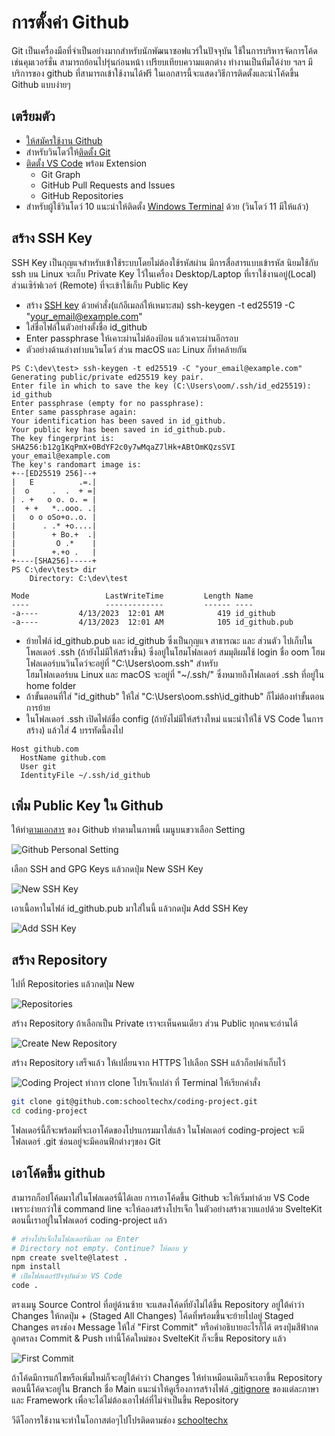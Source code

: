 # การตั้งค่า Github
Git เป็นเครื่องมือที่จำเป็นอย่างมากสำหรับนักพัฒนาซอฟแวร์ในปัจจุบัน ใช้ในการบริหารจัดการโค้ด เช่นคุมเวอร์ชั่น สามารถย้อนไปรุ่นก่อนหน้า เปรียบเทียบความแตกต่าง ทำงานเป็นทีมได้ง่าย ฯลฯ มีบริการของ
github ที่สามารถเข้าใช้งานได้ฟรี ในเอกสารนี้จะแสดงวิธีการติดตั้งและนำโค้ดขึ้น Github แบบง่ายๆ 

## เตรียมตัว
- [ให้สมัครใช้งาน Github](https://github.com/)
- สำหรับวินโดว์ให้[ติดตั้ง Git](https://github.com/git-guides/install-git)
- [ติดตั้ง VS Code](https://code.visualstudio.com/download) พร้อม Extension
  - Git Graph
  - GitHub Pull Requests and Issues
  - GitHub Repositories
- สำหรับผู้ใช้วินโดว์ 10 แนะนำให้ติดตั้ง [Windows Terminal](https://github.com/microsoft/terminal/releases) ด้วย (วินโดว์ 11 มีให้แล้ว)

## สร้าง SSH Key
SSH Key เป็นกุญแจสำหรับเข้าใช้ระบบโดยไม่ต้องใช้รหัสผ่าน มีการสื่อสารแบบเข้ารหัส นิยมใช้กับ ssh บน Linux จะเก็บ Private Key 
ไว้ในเครื่อง Desktop/Laptop ที่เราใช้งานอยู่(Local)
ส่วนเซิร์ฟเวอร์ (Remote) ที่จะเข้าใช้เก็บ Public Key
- สร้าง [SSH key](https://docs.github.com/en/authentication/connecting-to-github-with-ssh/generating-a-new-ssh-key-and-adding-it-to-the-ssh-agent) 
 ด้วยคำสั่ง(แก้อีเมลล์ให้เหมาะสม) ssh-keygen -t ed25519 -C "your_email@example.com"
- ใส่ชื่อไฟล์ในตัวอย่างตั้งชื่อ id_github
- Enter passphrase ให้เคาะผ่านไม่ต้องป้อน แล้วเคาะผ่านอีกรอบ
- ตัวอย่างด้านล่างทำบนวินโดว์ ส่วน macOS และ Linux ก็ทำคล้ายกัน
``` 
PS C:\dev\test> ssh-keygen -t ed25519 -C "your_email@example.com"
Generating public/private ed25519 key pair.
Enter file in which to save the key (C:\Users\oom/.ssh/id_ed25519): id_github
Enter passphrase (empty for no passphrase):
Enter same passphrase again:
Your identification has been saved in id_github.
Your public key has been saved in id_github.pub.
The key fingerprint is:
SHA256:b12g1KqPmX+0BdYF2c0y7wMqaZ7lHk+ABtOmKQzsSVI your_email@example.com
The key's randomart image is:
+--[ED25519 256]--+
|   E          .=.|
|  o     .  .  + =|
| . +   o o. o. = |
|  + +   *..ooo. .|
|   o o oSo+o..o. |
|      . .* +o....|
|        + Bo.+  .|
|         O .*    |
|        +.+o .   |
+----[SHA256]-----+
PS C:\dev\test> dir
    Directory: C:\dev\test

Mode                 LastWriteTime         Length Name
----                 -------------         ------ ----
-a----         4/13/2023  12:01 AM            419 id_github
-a----         4/13/2023  12:01 AM            105 id_github.pub
```
- ย้ายไฟล์ id_github.pub  และ id_github  ซึ่งเป็นกุญแจ สาธารณะ และ ส่วนตัว 
ไปเก็บในโพลเดอร์ .ssh (ถ้ายังไม่มีให้สร้างขึ้น) ซึ่งอยู่ในโฮมโฟลเดอร์ สมมุติผมใช้ login ชื่อ oom 
โฮมโฟลเดอร์บนวินโดว์จะอยู่ที่ "C:\Users\oom\.ssh" สำหรับ  
โฮมโฟลเดอร์บน Linux และ macOS จะอยู่ที่ "~/.ssh/" ซึ่งหมายถึงโฟลเดอร์ .ssh ที่อยู่ใน home folder
- ถ้าขั้นตอนที่ใส่ "id_github" ให้ใส่ "C:\Users\oom\.ssh\id_github" ก็ไม่ต้องทำขั้นตอนการย้าย
- ในโฟลเดอร์ .ssh เปิดไฟล์ชื่อ config (ถ้ายังไม่มีให้สร้างใหม่ แนะนำให้ใช้ VS Code ในการสร้าง) 
แล้วใส่ 4 บรรทัดนี้ลงไป
```
Host github.com
  HostName github.com
  User git
  IdentityFile ~/.ssh/id_github
```
## เพิ่ม Public Key ใน Github

ให้ทำ[ตามเอกสาร](https://docs.github.com/en/authentication/connecting-to-github-with-ssh/adding-a-new-ssh-key-to-your-github-account) 
ของ Github ทำตามในภาพนี้ เมนูบนขวาเลือก Setting

![Github Personal Setting](./images/personal-setting.jpg)

เลือก SSH and GPG Keys แล้วกดปุ่ม New SSH Key

![New SSH Key](./images/ssh-and-gpg-keys.jpg)

เอาเนื้อหาในไฟล์ id_github.pub มาใส่ในนี้ แล้วกดปุ่ม Add SSH Key

![Add SSH Key](./images/add-ssh-key.jpg)

## สร้าง Repository
ไปที่ Repositories แล้วกดปุ่ม New

![Repositories](./images/reposiories.jpg)

สร้าง Repository ถ้าเลือกเป็น Private เราจะเห็นคนเดียว ส่วน Public ทุกคนจะอ่านได้

![Create New Repository](./images/create-new-repository.jpg)

สร้าง Repository เสร็จแล้ว ให้เปลี่ยนจาก HTTPS ไปเลือก SSH แล้วก็อปค่าเก็บไว้

![Coding Project](./images/coding-project.jpg)
ทำการ clone โปรเจ็กเปล่า ที่ Terminal ให้เรียกคำสั่ง
``` bash
git clone git@github.com:schooltechx/coding-project.git
cd coding-project
```
โฟลเดอร์นี้ก็จะพร้อมที่จะเอาโค้ดของโปรแกรมมาใส่แล้ว ในโฟลเดอร์ coding-project จะมีโฟลเดอร์ .git ซ่อนอยู่จะมีคอนฟิกต่างๆของ Git
## เอาโค้ดขึ้น github
สามารถก็อปโค้ดมาใส่ในโฟลเดอร์นี้ได้เลย การเอาโค้ดขึ้น Github จะให้เริ่มทำด้วย VS Code เพราะง่ายกว่าใช้ command line
จะให้ลองสร้างโปรเจ็ก ในตัวอย่างสร้างเวบแอปด้วย SvelteKit ตอนนี้เราอยู่ในโฟลเดอร์ coding-project แล้ว
``` bash
# สร้างโปรเจ็กในโฟลเดอร์นี้เลย กด Enter
# Directory not empty. Continue? ให้ตอบ y 
npm create svelte@latest .
npm install
# เปิดโฟลเดอร์ปัจจุบันด้วย VS Code
code .
```
ตรงเมนู Source Control ที่อยู่ด้านซ้าย จะแสดงโค้ดที่ยังไม่ได้ขึ้น Repository อยู่ใต้คำว่า Changes ให้กดปุ่ม + (Staged All Changes) โค้ดที่พร้อมขึ้นจะย้ายไปอยู่ Staged Changes ตรงช่อง Message ให้ใส่ "First Commit" หรือคำอธิบายอะไรก็ได้ ตรงปุ่มสีฟ้ากดลูกศรลง Commit & Push เท่านี้โค้ดใหม่ของ SvelteKit ก็จะขึ้น Repository แล้ว

![First Commit](./images/vs-code-first-commit.jpg)

ถ้าโค้ดมีการแก้ไขหรือเพิ่มใหม่ก็จะอยู่ใต้คำว่า Changes ให้ทำเหมือนเดิมก็จะเอาขึ้น Repository ตอนนี้โค้ดจะอยู่ใน Branch ชื่อ Main 
แนะนำให้ดูเรื่องการสร้างไฟล์ [.gitignore](https://www.atlassian.com/git/tutorials/saving-changes/gitignore) ของแต่ละภาษาและ Framework เพื่อจะได้ไม่ต้องเอาไฟล์ที่ไม่จำเป็นขึ้น Repository

วีดีโอการใช้งานจะทำในโอกาสต่อๆไปโปรติดตามช่อง [schooltechx](youtube.com/@schooltechx)


